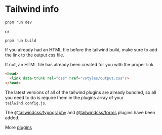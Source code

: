 # Tailwind info


```shell
pnpm run dev
```

or 

```shell
pnpm run build
```

If you already had an HTML file before the tailwind build, make sure to add the link to the output css file. 

If not, an HTML file has already been created for you with the proper link.

```html
<head>
  <link data-trunk rel="css" href="/styles/output.css"/>
</head>
```

The latest versions of all of the tailwind plugins are already bundled, so all you need to do is require them in the plugins array of your `tailwind.config.js`.

The [@tailwindcss/typography](https://tailwindcss.com/docs/typography-plugin) and [@tailwindcss/forms](https://github.com/tailwindlabs/tailwindcss-forms) plugins have been added. 

More [plugins](https://tailwindcss.com/docs/plugins#official-plugins)


